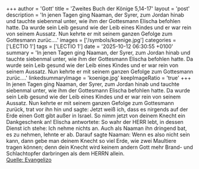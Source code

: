 +++
author = 'Gott'
title = 'Zweites Buch der Könige 5,14-17'
layout = 'post'
description = 'In jenen Tagen ging Naaman, der Syrer, zum Jordan hinab und tauchte siebenmal unter, wie ihm der Gottesmann Elischa befohlen hatte. Da wurde sein Leib gesund wie der Leib eines Kindes und er war rein von seinem Aussatz. Nun kehrte er mit seinem ganzen Gefolge zum Gottesmann zurüc....'
images = ['/symbols/koenige.jpg']
categories = ['LECTIO 1']
tags = ['LECTIO 1']
date = '2025-10-12 06:30:55 +0100'
summary = 'In jenen Tagen ging Naaman, der Syrer, zum Jordan hinab und tauchte siebenmal unter, wie ihm der Gottesmann Elischa befohlen hatte. Da wurde sein Leib gesund wie der Leib eines Kindes und er war rein von seinem Aussatz. Nun kehrte er mit seinem ganzen Gefolge zum Gottesmann zurüc....'
linkedsummaryImage = 'koenige.jpg'
keepImageRatio = 'true'
+++
In jenen Tagen ging Naaman, der Syrer, zum Jordan hinab und tauchte siebenmal unter, wie ihm der Gottesmann Elischa befohlen hatte. Da wurde sein Leib gesund wie der Leib eines Kindes und er war rein von seinem Aussatz.
Nun kehrte er mit seinem ganzen Gefolge zum Gottesmann zurück, trat vor ihn hin und sagte: Jetzt weiß ich, dass es nirgends auf der Erde einen Gott gibt außer in Israel.<!--more--> So nimm jetzt von deinem Knecht ein Dankgeschenk an!
Elischa antwortete: So wahr der HERR lebt, in dessen Dienst ich stehe: Ich nehme nichts an. Auch als Naaman ihn dringend bat, es zu nehmen, lehnte er ab.
Darauf sagte Naaman: Wenn es also nicht sein kann, dann gebe man deinem Knecht so viel Erde, wie zwei Maultiere tragen können; denn dein Knecht wird keinem andern Gott mehr Brand- und Schlachtopfer darbringen als dem HERRN allein.<br> [Quelle: Evangelizo](https://evangeliumtagfuertag.org/DE/gospel)